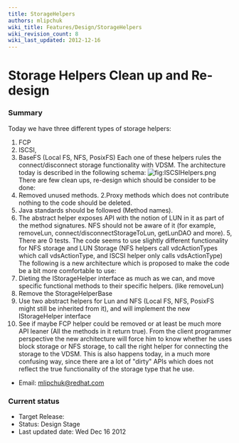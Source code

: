 ```yaml
---
title: StorageHelpers
authors: mlipchuk
wiki_title: Features/Design/StorageHelpers
wiki_revision_count: 8
wiki_last_updated: 2012-12-16
---
```


# Storage Helpers Clean up and Re-design

### Summary

Today we have three different types of storage helpers:
1. FCP
2. ISCSI,
3. BaseFS (Local FS, NFS, PosixFS)
Each one of these helpers rules the connect/disconnect storage functionality with VDSM.
The architecture today is described in the following schema:
![](ISCSIHelpers.png "fig:ISCSIHelpers.png")
There are few clean ups, re-design which should be consider to be done:
1. Removed unused methods.
2.Proxy methods which does not contribute nothing to the code should be deleted.
3. Java standards should be followed (Method names).
4. The abstract helper exposes API with the notion of LUN in it as part of the method signatures.
 NFS should not be aware of it (for example, removeLun, connect/disconnectStorageToLun, getLunDAO and more).
5, There are 0 tests.
The code seems to use slightly different functionality for NFS storage and LUN Storage (NFS helpers call vdcActionTypes which call vdsActionType, and ISCSI helper only calls vdsActionType)
 The following is a new architecture which is proposed to make the code be a bit more comfortable to use:
1. Dieting the IStorageHelper interface as much as we can, and move specific functional methods to their specific helpers. (like removeLun)
2. Remove the StorageHelperBase
3. Use two abstract helpers for Lun and NFS (Local FS, NFS, PosixFS might still be inherited from it), and will implement the new IStorageHelper interface
4. See if maybe FCP helper could be removed or at least be much more API leaner (All the methods in it return true).
From the client programmer perspective the new architecture will force him to know whether he uses block storage or NFS storage, to call the right helper for connecting the storage to the VDSM.
This is also happens today, in a much more confusing way, since there are a lot of "dirty" APIs which does not reflect the true functionality of the storage type that he use.

*   Email: mlipchuk@redhat.com

### Current status

*   Target Release:
*   Status: Design Stage
*   Last updated date: Wed Dec 16 2012
